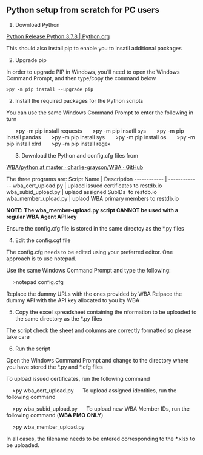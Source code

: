 ## Python setup from scratch for PC users

1. Download Python

[Python Release Python 3.7.8 \| Python.org](https://www.python.org/downloads/release/python-378/)

This should also install pip to enable you to insatll additional packages

2. Upgrade pip

In order to upgrade PIP in Windows, you’ll need to open the Windows Command Prompt, and then type/copy the command below

```
>py -m pip install --upgrade pip
```

2. Install the required packages for the Python scripts

You can use the same Windows Command Prompt to enter the following in turn

      >py -m pip install requests
      >py -m pip insatll sys
      >py -m pip install pandas
      >py -m pip install sys
      >py -m pip install os
      >py -m pip install xlrd
      >py -m pip install regex

     
3. Download the Python and config.cfg files from

[WBA/python at master · charlie-grayson/WBA · GitHub](https://github.com/charlie-grayson/WBA/tree/master/python)

The three programs are:
Script Name | Description
------------ | -------------
wba_cert_upload.py | uplaod issued certificates to restdb.io
wba_subid_upload.py | uplaod assigned SubIDs  to restdb.io
wba_member_upload.py | uplaod WBA primary members to restdb.io


**NOTE: The wba_member-upload.py script CANNOT be used with a regular WBA Agent API key**

Ensure the config.cfg file is stored in the same directoy as the *.py files

4. Edit the config.cgf file

The config.cfg needs to be edited using your preferred editor. One approach is to use notepad.

Use the same Windows Command Prompt and type the following:

    >notepad config.cfg

Replace the dummy URLs with the ones provided by WBA
Relpace the dummy API with the API key allocated to you by WBA

5. Copy the excel spreadsheet containing the nformation to be uploaded to the same directory as the *.py files
 
The script check the sheet and columns are correctly formatted so please take care 

6. Run the script

Open the Windows Command Prompt and change to the directory where you have stored the *.py and *.cfg files

To upload issued certificates, run the following command

    >py wba_cert_upload.py
    
To upload assigned identities, run the following command

    >py wba_subid_upload.py
    
To upload new WBA Member IDs, run the following command (**WBA PMO ONLY**)

    >py wba_member_upload.py

In all cases, the filename needs to be entered corresponding to the *.xlsx to be uploaded.
